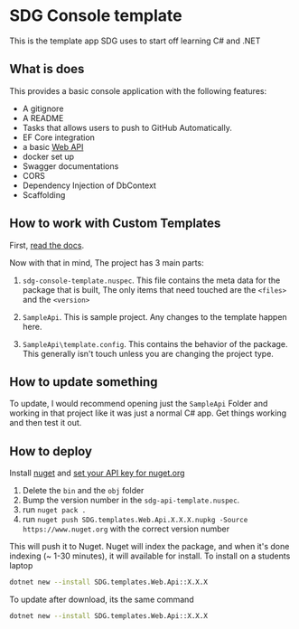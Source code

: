 # SDG Console template

This is the template app SDG uses to start off learning C# and .NET

## What is does

This provides a basic console application with the following features:

- A gitignore
- A README
- Tasks that allows users to push to GitHub Automatically.
- EF Core integration
- a basic [Web API](https://dotnet.microsoft.com/apps/aspnet/apis)
- docker set up
- Swagger documentations
- CORS
- Dependency Injection of DbContext
- Scaffolding

## How to work with Custom Templates

First, [read the docs](https://docs.microsoft.com/en-us/dotnet/core/tools/custom-templates).

Now with that in mind, The project has 3 main parts:

1. `sdg-console-template.nuspec`. This file contains the meta data for the package that is built, The only items that need touched are the `<files>` and the `<version>`

2. `SampleApi`. This is sample project. Any changes to the template happen here.

3. `SampleApi\template.config`. This contains the behavior of the package. This generally isn't touch unless you are changing the project type.

## How to update something

To update, I would recommend opening just the `SampleApi` Folder and working in that project like it was just a normal C# app. Get things working and then test it out.

## How to deploy

Install [nuget](https://docs.microsoft.com/en-us/nuget/reference/nuget-exe-cli-reference) and [set your API key for nuget.org](https://docs.microsoft.com/en-us/nuget/reference/cli-reference/cli-ref-setapikey)

1. Delete the `bin` and the `obj` folder
2. Bump the version number in the `sdg-api-template.nuspec`.
3. run `nuget pack .`
4. run `nuget push SDG.templates.Web.Api.X.X.X.nupkg -Source https://www.nuget.org` with the correct version number

This will push it to Nuget. Nuget will index the package, and when it's done indexing (~ 1-30 minutes), it will available for install. To install on a students laptop

```sh
dotnet new --install SDG.templates.Web.Api::X.X.X
```

To update after download, its the same command

```sh
dotnet new --install SDG.templates.Web.Api::X.X.X
```
